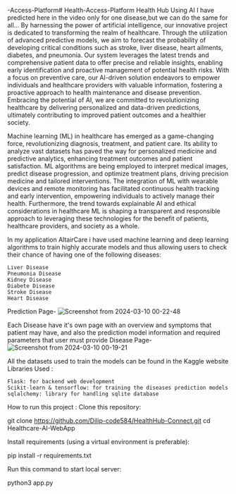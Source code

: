 -Access-Platform# Health-Access-Platform
Health Hub Using AI
I have predicted here in the video only for one disease,but we can do the same for all...
By harnessing the power of artificial intelligence, our innovative project is dedicated to transforming the realm of healthcare. Through the utilization of advanced predictive models, we aim to forecast the probability of developing critical conditions such as stroke, liver disease, heart ailments, diabetes, and pneumonia. Our system leverages the latest trends and comprehensive patient data to offer precise and reliable insights, enabling early identification and proactive management of potential health risks. With a focus on preventive care, our AI-driven solution endeavors to empower individuals and healthcare providers with valuable information, fostering a proactive approach to health maintenance and disease prevention. Embracing the potential of AI, we are committed to revolutionizing healthcare by delivering personalized and data-driven predictions, ultimately contributing to improved patient outcomes and a healthier society.

Machine learning (ML) in healthcare has emerged as a game-changing force, revolutionizing diagnosis, treatment, and patient care. Its ability to analyze vast datasets has paved the way for personalized medicine and predictive analytics, enhancing treatment outcomes and patient satisfaction. ML algorithms are being employed to interpret medical images, predict disease progression, and optimize treatment plans, driving precision medicine and tailored interventions. The integration of ML with wearable devices and remote monitoring has facilitated continuous health tracking and early intervention, empowering individuals to actively manage their health. Furthermore, the trend towards explainable AI and ethical considerations in healthcare ML is shaping a transparent and responsible approach to leveraging these technologies for the benefit of patients, healthcare providers, and society as a whole.


In my application AltairCare i have used machine learning and deep learning algorithms to train highly accurate models and thus allowing users to check their chance of having one of the following diseases:

    Liver Disease
    Pneumonia Disease
    Kidney Disease
    Diabete Disease
    Stroke Disease
    Heart Disease

Prediction Page-
![Screenshot from 2024-03-10 00-22-48](https://github.com/Dilip-code584/HealthHub-Connect/assets/128896508/d9860799-d502-40d7-9d84-280cc511df75)


Each Disease have it's own page with an overview and symptoms that patient may have, and also the prediction model information and required parameters that user must provide
Disease Page-
![Screenshot from 2024-03-10 00-19-21](https://github.com/Dilip-code584/HealthHub-Connect/assets/128896508/3d95c653-ac83-4bd6-9fc0-b7f20041f49f)

All the datasets used to train the models can be found in the Kaggle website
Libraries Used :

    Flask: for backend web development
    Scikit-learn & tensorflow: for training the diseases prediction models
    sqlalchemy: library for handling sqlite database

 How to run this project :
Clone this repository:

git clone https://github.com/Dilip-code584/HealthHub-Connect.git 
cd Healthcare-AI-WebApp

Install requirements (using a virtual environment is preferable):

pip install -r requirements.txt

Run this command to start local server:

python3 app.py

